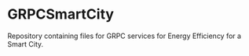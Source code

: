 # GRPCSmartCity
Repository containing files for GRPC services for Energy Efficiency for a Smart City.
